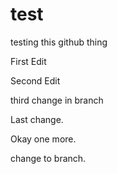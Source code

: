 # test
testing this github thing

First Edit

Second Edit

third change in branch

Last change.

Okay one more.

change to branch.
